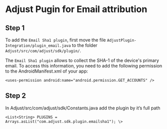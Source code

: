 Adjust Pugin for Email attribution
=======================================

Step 1
------
To add the `Email Sha1 plugin`, first move the file `AdjustPlugin-Integration/plugin_email.java` to the folder `Adjust/src/com/adjust/sdk/plugin/`.

The `Email Sha1 plugin` allows to collect the SHA-1 of the device's primary email. To access this information, you need to add the following permission to the AndroidManifest.xml of your app:

```
<uses-permission android:name="android.permission.GET_ACCOUNTS" />
```
Step 2
------
In Adjust/src/com/adjust/sdk/Constants.java add the plugin by it’s full path

````
<List<String> PLUGINS = Arrays.asList("com.adjust.sdk.plugin.emailsha1"); \>
````
